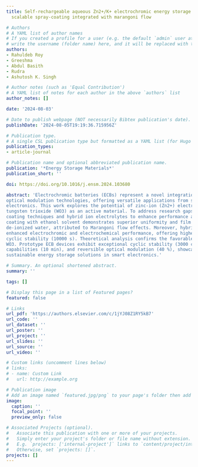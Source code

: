 ```yaml
---
title: Self-rechargeable aqueous Zn2+/K+ electrochromic energy storage device via
  scalable spray-coating integrated with marangoni flow

# Authors
# A YAML list of author names
# If you created a profile for a user (e.g. the default `admin` user at `content/authors/admin/`),
# write the username (folder name) here, and it will be replaced with their full name and linked to their profile.
authors:
- Rahuldeb Roy
- Greeshma
- Abdul Basith
- Rudra
- Ashutosh K. Singh

# Author notes (such as 'Equal Contribution')
# A YAML list of notes for each author in the above `authors` list
author_notes: []

date: '2024-08-03'

# Date to publish webpage (NOT necessarily Bibtex publication's date).
publishDate: '2024-08-05T19:19:36.715956Z'

# Publication type.
# A single CSL publication type but formatted as a YAML list (for Hugo requirements).
publication_types:
- article-journal

# Publication name and optional abbreviated publication name.
publication: '*Energy Storage Materials*'
publication_short: ''

doi: https://doi.org/10.1016/j.ensm.2024.103680

abstract: 'Electrochromic batteries (ECBs) represent a novel integration of energy storage and
optical modulation technologies, offering versatile applications from smart windows to portable
electronics. This work explores the potential of zinc-ion (Zn2+) electrochromic batteries utilizing
tungsten trioxide (WO3) as an active material. To address research gaps, the study focuses on
coating techniques and hybrid ion electrolytes to enhance performance and sustainability. Spray
coating with ethanol solvent demonstrates superior uniformity and film quality compared to
de-ionized water, attributed to Marangoni flow effects. Moreover, hybrid Zn-K electrolytes show
enhanced electrochromic and electrochemical performance, offering higher ΔT (50 %) modulation and
cyclic stability (10000 s). Theoretical analysis confirms the favorable interaction of K+ ions with
WO3. Prototype ECB devices exhibit exceptional cyclic stability (3000 cycles), rapid self-charging
capabilities (10 min), and reversible optical modulation (40 %), showcasing the potential for
sustainable energy storage solutions in smart electronics.'

# Summary. An optional shortened abstract.
summary: ''

tags: []

# Display this page in a list of Featured pages?
featured: false

# Links
url_pdf: 'https://authors.elsevier.com/c/1jYJ08Z1RY5kB7'
url_code: ''
url_dataset: ''
url_poster: ''
url_project: ''
url_slides: ''
url_source: ''
url_video: ''

# Custom links (uncomment lines below)
# links:
# - name: Custom Link
#   url: http://example.org

# Publication image
# Add an image named `featured.jpg/png` to your page's folder then add a caption below.
image:
  caption: ''
  focal_point: ''
  preview_only: false

# Associated Projects (optional).
#   Associate this publication with one or more of your projects.
#   Simply enter your project's folder or file name without extension.
#   E.g. `projects: ['internal-project']` links to `content/project/internal-project/index.md`.
#   Otherwise, set `projects: []`.
projects: []
---
```

